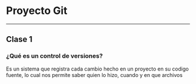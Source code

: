 # Proyecto Git

***

## Clase 1

### ¿Qué es un control de versiones?

Es un sistema que registra cada cambio hecho en un proyecto en su codigo fuente, lo cual nos
permite saber quien lo hizo, cuando y en que archivos